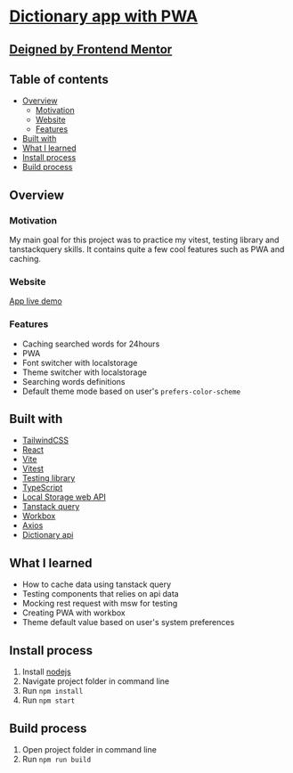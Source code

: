 # [Dictionary app with PWA](https://beamish-hotteok-903247.netlify.app/)

## [Deigned by Frontend Mentor](https://www.frontendmentor.io/challenges/dictionary-web-app-h5wwnyuKFL)

## Table of contents

- [Overview](#overview)
  - [Motivation](#motivation)
  - [Website](#website)  
  - [Features](#features)
- [Built with](#built-with)  
- [What I learned](#what-i-learned)
- [Install process](#install-process)
- [Build process](#build-process)
  
## Overview   

### Motivation

My main goal for this project was to practice my vitest, testing library and tanstackquery skills. It contains quite a few cool features such as PWA and caching.

### Website

[App live demo](https://beamish-hotteok-903247.netlify.app/)

### Features

 - Caching searched words for 24hours
 - PWA
 - Font switcher with localstorage
 - Theme switcher with localstorage
 - Searching words definitions
 - Default theme mode based on user's ``` prefers-color-scheme ```

## Built with

 - [TailwindCSS](https://tailwindcss.com/)
 - [React](https://reactjs.org/)
 - [Vite](https://vitejs.dev/)
 - [Vitest](https://vitest.dev/)
 - [Testing library](https://testing-library.com/)
 - [TypeScript](https://www.typescriptlang.org/)
 - [Local Storage web API](https://developer.mozilla.org/en-US/docs/Web/API/Window/localStorage)
 - [Tanstack query](https://tanstack.com/query/latest)
 - [Workbox](https://developer.chrome.com/docs/workbox/)
 - [Axios](https://axios-http.com/docs/intro)
 - [Dictionary api](https://dictionaryapi.dev/) 
 
## What I learned 
 - How to cache data using tanstack query 
 - Testing components that relies on api data
 - Mocking rest request with msw for testing
 - Creating PWA with workbox   
 - Theme default value based on user's system preferences
 
## Install process

1. Install [nodejs](https://nodejs.org/en/download/)
2. Navigate project folder in command line
3. Run `npm install`
4. Run `npm start`


## Build process

1. Open project folder in command line
2. Run `npm run build`
